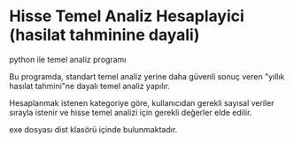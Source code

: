 # Hisse Temel Analiz Hesaplayici (hasilat tahminine dayali)
python ile temel analiz programı

Bu programda, standart temel analiz yerine daha güvenli sonuç veren "yıllık hasılat tahmini"ne dayalı temel analiz yapılır.

Hesaplanmak istenen kategoriye göre, kullanıcıdan gerekli sayısal veriler sırayla istenir ve hisse temel analizi için gerekli değerler elde edilir.
 
exe dosyası dist klasörü içinde bulunmaktadır.

